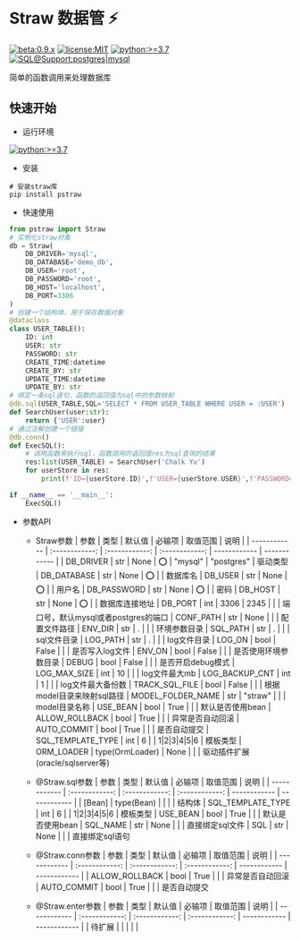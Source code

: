 # Straw 数据管 :zap:
[![beta:0.9.x](https://img.shields.io/badge/Beta-0.9.x-yellow)](https://pypi.org/project/pstraw/) [![license:MIT](https://img.shields.io/badge/License-MIT-green)](https://github.com/pskelecton/straw/blob/master/pstraw/LICENSE) [![python:>=3.7](https://img.shields.io/badge/Python-%3E%3D%203.7-blue)](https://www.python.org/downloads/) [![SQL@Support:postgres|mysql](https://img.shields.io/badge/SQL%40Support-postgres%20%7C%20mysql-lightgrey)](https://github.com/pskelecton/straw) 

简单的函数调用来处理数据库

## 快速开始

- 运行环境

[![python:>=3.7](https://img.shields.io/badge/Python-%3E%3D%203.7-blue)](https://www.python.org/downloads/)

- 安装
```shell
# 安装straw库
pip install pstraw
```

- 快速使用
```python
from pstraw import Straw
# 实例化straw对象
db = Straw(
    DB_DRIVER='mysql',
    DB_DATABASE='demo_db',
    DB_USER='root',
    DB_PASSWORD='root',
    DB_HOST='localhost',
    DB_PORT=3306
)
# 创建一个结构体，用于保存数据对象
@dataclass
class USER_TABLE():
    ID: int
    USER: str
    PASSWORD: str
    CREATE_TIME:datetime
    CREATE_BY: str
    UPDATE_TIME:datetime
    UPDATE_BY: str
# 绑定一条sql语句，函数的返回值为sql中的参数映射
@db.sql(USER_TABLE,SQL='SELECT * FROM USER_TABLE WHERE USER = :USER')
def SearchUser(user:str):
    return {'USER':user}
# 通过注解创建一个链接
@db.conn()
def ExecSQL():
    # 调用函数来执行sql，函数调用的返回值res为sql查询的结果
    res:list(USER_TABLE) = SearchUser('Chalk Yu')
    for userStore in res:
        print(f'ID={userStore.ID}',f'USER={userStore.USER}',f'PASSWORD={userStore.PASSWORD}')

if __name__ == '__main__':
    ExecSQL()

```

- 参数API
  - Straw参数
    | 参数 | 类型 | 默认值 | 必输项 | 取值范围 | 说明 |
    | ------------ | :------------: | :------------: | :------------: | ------------ | ------------ |
    | DB_DRIVER | str | None | :o: | "mysql" \| "postgres" | 驱动类型
    | DB_DATABASE | str | None | :o: | | 数据库名
    | DB_USER | str | None | :o: | | 用户名
    | DB_PASSWORD | str | None | :o: | | 密码
    | DB_HOST | str | None | :o: | | 数据库连接地址
    | DB_PORT | int | 3306 \| 2345 | | | 端口号，默认mysql或者postgres的端口
    | CONF_PATH | str | None |  |  | 配置文件路径
    | ENV_DIR | str | . |  |  | 环境参数目录
    | SQL_PATH | str | . |  |  | sql文件目录
    | LOG_PATH | str | . |  |  | log文件目录
    | LOG_ON | bool | False |  |  | 是否写入log文件
    | ENV_ON | bool | False |  |  | 是否使用环境参数目录
    | DEBUG | bool | False |  |  | 是否开启debug模式
    | LOG_MAX_SIZE | int | 10 |  |  | log文件最大mb
    | LOG_BACKUP_CNT | int | 1 |  |  | log文件最大备份数
    | TRACK_SQL_FILE | bool | False |  |  | 根据model目录来映射sql路径
    | MODEL_FOLDER_NAME | str | "straw" |  |  | model目录名称
    | USE_BEAN | bool | True |  |  | 默认是否使用bean
    | ALLOW_ROLLBACK | bool | True |  |  | 异常是否自动回滚
    | AUTO_COMMIT | bool | True |  |  | 是否自动提交
    | SQL_TEMPLATE_TYPE | int | 6 |  | 1\|2\|3\|4\|5\|6 | 模板类型
    | ORM_LOADER | type(OrmLoader) | None |  |  | 驱动插件扩展(oracle/sqlserver等)

  - @Straw.sql参数
    | 参数 | 类型 | 默认值 | 必输项 | 取值范围 | 说明 |
    | ------------ | :------------: | :------------: | :------------: | ------------ | ------------ |
    | [Bean] | type(Bean) |  |  |  | 结构体
    | SQL_TEMPLATE_TYPE | int | 6 |  | 1\|2\|3\|4\|5\|6 | 模板类型
    | USE_BEAN | bool | True |  |  | 默认是否使用bean
    | SQL_NAME | str | None |  |  | 直接绑定sql文件
    | SQL | str | None |  |  | 直接绑定sql语句

  - @Straw.conn参数
    | 参数 | 类型 | 默认值 | 必输项 | 取值范围 | 说明 |
    | ------------ | :------------: | :------------: | :------------: | ------------ | ------------ |
    | ALLOW_ROLLBACK | bool | True |  |  | 异常是否自动回滚
    | AUTO_COMMIT | bool | True |  |  | 是否自动提交

  - @Straw.enter参数
    | 参数 | 类型 | 默认值 | 必输项 | 取值范围 | 说明 |
    | ------------ | :------------: | :------------: | :------------: | ------------ | ------------ |
    | 待扩展 |  |  |  |  |
